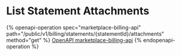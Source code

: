 # List Statement Attachments

{% openapi-operation spec="marketplace-billing-api" path="/public/v1/billing/statements/{statementId}/attachments" method="get" %}
[OpenAPI marketplace-billing-api](https://api.platform.softwareone.com/public/v1/billing/openapi.json)
{% endopenapi-operation %}
